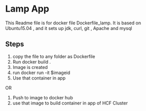 # Lamp App

This Readme file is for docker file Dockerfile_lamp. It is based on Ubuntu15.04 , and it sets up jdk, curl, git , Apache and mysql
## Steps
1. copy the file to any folder as Dockerfile
2. Run docker build .
3. Image is created 
4. run docker run -it $imageid
5. Use that container in app 

OR

1. Push to image to docker hub
2. use that image to build container in app of HCF Cluster 
